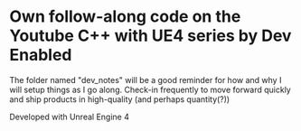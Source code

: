 # Own follow-along code on the Youtube C++ with UE4 series by Dev Enabled

The folder named "dev_notes" will be a good reminder for how and why I will setup things as I go along. Check-in frequently to move forward quickly and ship products in high-quality (and perhaps quantity(?))

Developed with Unreal Engine 4
